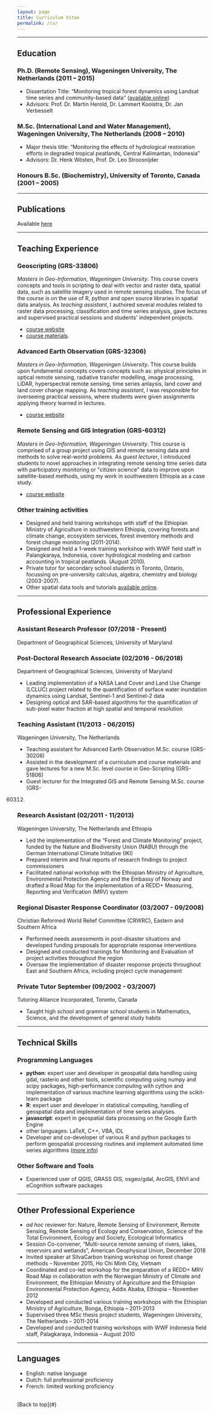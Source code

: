 ```yaml
---
layout: page
title: Curriculum Vitae 
permalink: /cv/
---
```


---

## Education
### Ph.D. (Remote Sensing), Wageningen University, The Netherlands (2011 – 2015)
* Dissertation Title: “Monitoring tropical forest dynamics using Landsat time series and
community-based data” ([available online](https://doi.org/10.13140/RG.2.1.2112.8409))
* Advisors: Prof. Dr. Martin Herold, Dr. Lammert Kooistra, Dr. Jan Verbesselt

### M.Sc. (International Land and Water Management), Wageningen University, The Netherlands (2008 – 2010)
* Major thesis title: “Monitoring the effects of hydrological restoration efforts in degraded
tropical peatlands, Central Kalimantan, Indonesia”
* Advisors: Dr. Henk W&ouml;sten, Prof. Dr. Leo Stroosnijder

### Honours B.Sc. (Biochemistry), University of Toronto, Canada (2001 – 2005)

---
## Publications

Available [here](../publications)

---
## Teaching Experience

### Geoscripting (GRS-33806)
*Masters in Geo-Information, Wageningen University*. This course covers concepts and tools in scripting to deal with vector and raster data, spatial data, such as satellite imagery used in remote sensing studies. The focus of the course is on the use of R, python and open source libraries in spatial data analysis. As *teaching assistant*, I authored several modules related to raster data processing, classification and time series analysis, gave lectures and supervised practical sessions and students' independent projects.  
* [course website](https://ssc.wur.nl/Studiegids/Vak/GRS-33806)  
* [course materials](http://geoscripting-wur.github.io/).

### Advanced Earth Observation (GRS-32306)
*Masters in Geo-Information, Wageningen University*. This course builds upon fundamental concepts covers concepts such as: physical principles in optical remote sensing, radiative transfer modelling, image processing, LiDAR, hyperspectral remote sensing, time series anlaysis, land cover and land cover change mapping. As *teaching assistant*, I was responsible for overseeing practical sessions, where students were given assignments applying theory learned in lectures.  
* [course website](https://ssc.wur.nl/Studiegids/Vak/GRS-32306)  

### Remote Sensing and GIS Integration (GRS-60312)
*Masters in Geo-Information, Wageningen University*. This course is comprised of a group project using GIS and remote sensing data and methods to solve real-world problems. As *guest lecturer*, I introduced students to novel approaches in integrating remote sensing time series data with participatory monitoring or "citizen science" data to improve upon satellite-based methods, using my work in southwestern Ethiopia as a case study.  
* [course website](https://ssc.wur.nl/Studiegids/Vak/GRS-60312)

### Other training activities
* Designed and held training workshops with staff of the Ethiopian Ministry of Agriculture in southwestern Ethiopia, covering forests and climate change, ecosystem services, forest inventory methods and forest change monitoring (2011-2014).
* Designed and held a 1-week training workshop with WWF field staff in Palangkaraya, Indonesia, cover hydrological modeling and carbon accounting in tropical peatlands. (August 2010).
* Private tutor for secondary school students in Toronto, Ontario, focussing on pre-university calculus, algebra, chemistry and biology (2003-2007).
* Other spatial data tools and tutorials [available online](../resources).

---

## Professional Experience

### Assistant Research Professor (07/2018 - Present)
Department of Geographical Sciences, University of Maryland

### Post-Doctoral Research Associate (02/2016 - 06/2018)
Department of Geographical Sciences, University of Maryland
* Leading implementation of a NASA Land Cover and Land Use Change (LCLUC) project related to the quantification of surface water inundation dynamics using Landsat, Sentinel-1 and Sentinel-2 data
* Designing optical and SAR-based algorithms for the quantification of sub-pixel water fraction at high spatial and temporal resolution

### Teaching Assistant (11/2013 - 06/2015)
Wageningen University, The Netherlands
* Teaching assistant for Advanced Earth Observation M.Sc. course (GRS-30206)
* Assisted in the development of a curriculum and course materials and gave lectures
for a new M.Sc. level course in Geo-Scripting (GRS-51806)
* Guest lecturer for the Integrated GIS and Remote Sensing M.Sc. course (GRS-
60312)

### Research Assistant (02/2011 - 11/2013)
Wageningen University, The Netherlands and Ethiopia
* Led the implementation of the “Forest and Climate Monitoring” project, funded by the Nature and Biodiversity Union (NABU) through the German International Climate Initiative (IKI)
* Prepared interim and final reports of research findings to project commissioners
* Facilitated national workshop with the Ethiopian Ministry of Agriculture,
Environmental Protection Agency and the Embassy of Norway and drafted a Road Map for the implementation of a REDD+ Measuring, Reporting and Verification (MRV) system

### Regional Disaster Response Coordinator (03/2007 - 09/2008)
Christian Reformed World Relief Committee (CRWRC), Eastern and Southern Africa
* Performed needs assessments in post-disaster situations and developed funding proposals for appropriate response interventions
* Designed and conducted trainings for Monitoring and Evaluation of project activities throughout the region
* Oversaw the implementation of disaster response projects throughout East and Southern Africa, including project cycle management

### Private Tutor September (09/2002 - 03/2007)
Tutoring Alliance Incorporated, Toronto, Canada
* Taught high school and grammar school students in Mathematics, Science, and the development of general study habits

---

## Technical Skills
### Programming Languages
* **python**: expert user and developer in geospatial data handling using gdal, rasterio and other tools, scientific computing using numpy and scipy packages, high-performance computing with cython and implementation of various machine learning algorithms using the scikit-learn package
* **R**: expert user and developer in statistical computing, handling of geospatial data and implementation of time series analyses.
* **javascript**: expert in geospatial data processing on the Google Earth Engine
* other languages: LaTeX, C++, VBA, IDL
* Developer and co-developer of various R and python packages to perform geospatial processing routines and implement automated time series algorithms ([more info](../resources/))

### Other Software and Tools
* Experienced user of QGIS, GRASS GIS, osgeo/gdal, ArcGIS, ENVI and eCognition software packages

---

## Other Professional Experience
* *ad hoc* reviewer for: Nature, Remote Sensing of Environment, Remote Sensing, Remote Sensing of Ecology and Conservation, Science of the Total Environment, Ecology and Society, Ecological Informatics
* Session Co-convener, “Multi-source remote sensing of rivers, lakes, reservoirs and wetlands”, American Geophysical Union, December 2018
* Invited speaker at SilvaCarbon training workshop on forest change methods – November 2015, Ho Chi Minh City, Vietnam
* Coordinated and co-led workshop for the preparation of a REDD+ MRV Road Map in collaboration with the Norwegian Ministry of Climate and Environment, the Ethiopian Ministry of Agriculture and the Ethiopian Environmental Protection Agency, Addis Ababa, Ethiopia – November 2012
* Developed and conducted various training workshops with the Ethiopian Ministry of Agriculture, Bonga, Ethiopia – 2011-2013
* Supervised three MSc thesis project students, Wageningen University, The Netherlands – 2011-2014
* Developed and conducted training workshops with WWF Indonesia field staff, Palagkaraya, Indonesia – August 2010

---

## Languages
* English: native language
* Dutch: full professional proficiency
* French: limited working proficiency

<br>
[Back to top](#)
